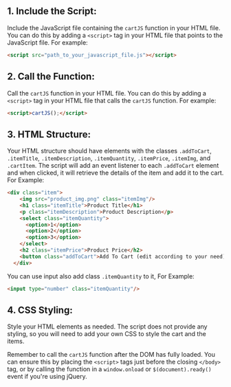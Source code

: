 ## 1. **Include the Script**: 
Include the JavaScript file containing the `cartJS` function in your HTML file. You can do this by adding a `<script>` tag in your HTML file that points to the JavaScript file. For example:

```html
<script src="path_to_your_javascript_file.js"></script>
```

## 2. **Call the Function**:
Call the `cartJS` function in your HTML file. You can do this by adding a `<script>` tag in your HTML file that calls the `cartJS` function. For example:

```html
<script>cartJS();</script>
```

## 3. **HTML Structure**:
Your HTML structure should have elements with the classes `.addToCart`, `.itemTitle`, `.itemDescription`, `.itemQuantity`, `.itemPrice`, `.itemImg`, and `.cartItem`. The script will add an event listener to each `.addToCart` element and when clicked, it will retrieve the details of the item and add it to the cart.
For Example:

```html
<div class="item">
    <img src="product_img.png" class="itemImg"/>
    <h1 class="itemTitle">Product Title</h1>
    <p class="itemDescription">Product Description</p>
    <select class="itemQuantity">
      <option>1</option>
      <option>2</option>
      <option>3</option>
    </select>
    <h2 class="itemPrice">Product Price</h2>
    <button class="addToCart">Add To Cart (edit according to your need)</button>
  </div>
```

You can use input also add class `.itemQuantity` to it, For Example:
```html
<input type="number" class="itemQuantity"/>
```


## 4. **CSS Styling**:
Style your HTML elements as needed. The script does not provide any styling, so you will need to add your own CSS to style the cart and the items.

Remember to call the `cartJS` function after the DOM has fully loaded. You can ensure this by placing the `<script>` tags just before the closing `</body>` tag, or by calling the function in a `window.onload` or `$(document).ready()` event if you're using jQuery. 
